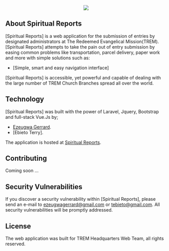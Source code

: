 <p align="center"><img src="http://trem.org/home/wp-content/uploads/2012/10/trem2.jpg"></p>

## About Spiritual Reports

[Spiritual Reports] is a web application for the submission of entries by designated administrators at The Redeemed Evangelical Mission(TREM). [Spiritual Reports] attempts to take the pain out of entry submission by easing common problems like transportation, parcel delivery, 
paper work and more with simple solutions such as:

- [Simple, smart and easy navigation interface]

[Spiritual Reports] is accessible, yet powerful and capable of dealing with the large number of TREM Church Branches spread all over the world.

## Technology

[Spiritual Reports] was built with the power of Laravel, Jquery, Bootstrap and full-stack Vue.Js by;

- [Ezeugwa Gerrard](https://gerrarde.github.io/gerrard).
- [Ebieto Terry].

The application is hosted at [Spiritual Reports](https://entry.trem.org).

## Contributing

Coming soon ...

## Security Vulnerabilities

If you discover a security vulnerability within [Spiritual Reports], please send an e-mail to ezeugwagerrard@gmail.com or tebieto@gmail.com. All security vulnerabilities will be promptly addressed.

## License

The web application was built for TREM Headquarters Web Team, all rights reserved.
